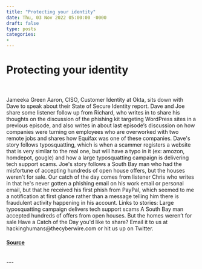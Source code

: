 ```yaml
---
title: "Protecting your identity"
date: Thu, 03 Nov 2022 05:00:00 -0000
draft: false
type: posts
categories: 
- 
---
```

# Protecting your identity

<br/>

<br/>
Jameeka Green Aaron, CISO, Customer Identity at Okta, sits down with Dave to speak about their State of Secure Identity report. Dave and Joe share some listener follow up from Richard, who writes in to share his thoughts on the discussion of the phishing kit targeting WordPress sites in a previous episode, and also writes in about last episode’s discussion on how companies were turning on employees who are overworked with two remote jobs and shares how Equifax was one of these companies. Dave's story follows typosquatting, which is when a scammer registers a website that is very similar to the real one, but will have a typo in it (ex: amozon, homdepot, gougle) and how a large typosquatting campaign is delivering tech support scams. Joe's story follows a South Bay man who had the misfortune of accepting hundreds of open house offers, but the houses weren't for sale. Our catch of the day comes from listener Chris who writes in that he's never gotten a phishing email on his work email or personal email, but that he received his first phish from PayPal, which seemed to me a notification at first glance rather than a message telling him there is fraudulent activity happening in his account. Links to stories: Large typosquatting campaign delivers tech support scams A South Bay man accepted hundreds of offers from open houses. But the homes weren’t for sale Have a Catch of the Day you'd like to share? Email it to us at hackinghumans@thecyberwire.com or hit us up on Twitter.

#### [Source](https://thecyberwire.com/podcasts/hacking-humans/219/notes)

<br/>
---
